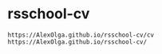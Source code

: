 # rsschool-cv

    https://AlexOlga.github.io/rsschool-cv/cv
    https://AlexOlga.github.io/rsschool-cv/
